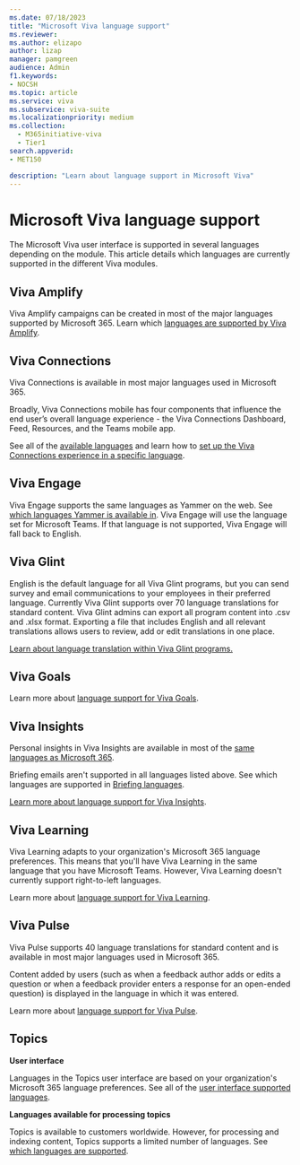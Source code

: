 ```yaml
---
ms.date: 07/18/2023
title: "Microsoft Viva language support"
ms.reviewer: 
ms.author: elizapo
author: lizap
manager: pamgreen
audience: Admin
f1.keywords:
- NOCSH
ms.topic: article
ms.service: viva
ms.subservice: viva-suite
ms.localizationpriority: medium
ms.collection:
  - M365initiative-viva
  - Tier1
search.appverid:
- MET150

description: "Learn about language support in Microsoft Viva"
---
```

# Microsoft Viva language support
  
The Microsoft Viva user interface is supported in several languages depending on the module. This article details which languages are currently supported in  the different Viva modules.


## Viva Amplify
Viva Amplify campaigns can be created in most of the major languages supported by Microsoft 365. Learn which [languages are supported by Viva Amplify](/viva/amplify/viva-amplify-supported-languages).

## Viva Connections
Viva Connections is available in most major languages used in Microsoft 365. 

Broadly, Viva Connections mobile has four components that influence the end user’s overall language experience - the Viva Connections Dashboard, Feed, Resources, and the Teams mobile app.

See all of the [available languages](/viva/connections/viva-connections-language#available-languages) and learn how to [set up the Viva Connections experience in a specific language](/viva/connections/viva-connections-language).

## Viva Engage
Viva Engage supports the same languages as Yammer on the web. See [which languages Yammer is available in](https://support.microsoft.com/office/14dd5886-d48d-4d6d-a583-4273a2538540). Viva Engage will use the language set for Microsoft Teams. If that language is not supported, Viva Engage will fall back to English.

## Viva Glint
English is the default language for all Viva Glint programs, but you can send survey and email communications to your employees in their preferred language. Currently Viva Glint supports over 70 language translations for standard content. Viva Glint admins can export all program content into .csv and .xlsx format. Exporting a file that includes English and all relevant translations allows users to review, add or edit translations in one place. 

[Learn about language translation within Viva Glint programs.](https://go.microsoft.com/fwlink/?linkid=2238340)

## Viva Goals 
Learn more about [language support for Viva Goals](/viva/goals/viva-goals-language-support).

## Viva Insights 

<!--**Teams app + Personal**-->

Personal insights in Viva Insights are available in most of the [same languages as Microsoft 365](https://support.microsoft.com/office/what-languages-is-office-available-in-26d30382-9fba-45dd-bf55-02ab03e2a7ec).

Briefing emails aren't supported in all languages listed above. See which languages are supported in [Briefing languages](/viva/insights/personal/briefing/be-languages).

[Learn more about language support for Viva Insights](/viva/insights/personal/overview/plans-environments#language-support).

<!--**Advanced**

[Learn more about language support and guidelines for Advanced insights](/viva/insights/overview/supported-languages).-->

## Viva Learning
Viva Learning adapts to your organization's Microsoft 365 language preferences. This means that you'll have Viva Learning in the same language that you have Microsoft Teams. However, Viva Learning doesn't currently support right-to-left languages.

Learn more about [language support for Viva Learning](/viva/learning/viva-learning-supported-languages).

## Viva Pulse
Viva Pulse supports 40 language translations for standard content and is available in most major languages used in Microsoft 365.

Content added by users (such as when a feedback author adds or edits a question or when a feedback provider enters a response for an open-ended question) is displayed in the language in which it was entered.

Learn more about [language support for Viva Pulse](/Viva/pulse/get-started/supported-languages).

## Topics
**User interface**

Languages in the Topics user interface are based on your organization's Microsoft 365 language preferences. See all of the [user interface supported languages](/viva/topics/topics-language-support).

**Languages available for processing topics**

Topics is available to customers worldwide. However, for processing and indexing content, Topics supports a limited number of languages. See [which languages are supported](/viva/topics/topics-language-support#languages-available-for-processing-topics).
